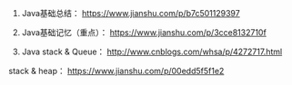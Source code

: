 1. Java基础总结： https://www.jianshu.com/p/b7c501129397

2. Java基础记忆（重点）： https://www.jianshu.com/p/3cce8132710f

3. Java stack & Queue： http://www.cnblogs.com/whsa/p/4272717.html

stack & heap： https://www.jianshu.com/p/00edd5f5f1e2
